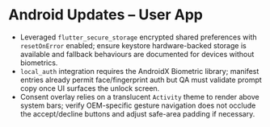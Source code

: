 # Android Updates – User App

- Leveraged `flutter_secure_storage` encrypted shared preferences with `resetOnError` enabled; ensure keystore hardware-backed storage is available and fallback behaviours are documented for devices without biometrics.
- `local_auth` integration requires the AndroidX Biometric library; manifest entries already permit face/fingerprint auth but QA must validate prompt copy once UI surfaces the unlock screen.
- Consent overlay relies on a translucent `Activity` theme to render above system bars; verify OEM-specific gesture navigation does not occlude the accept/decline buttons and adjust safe-area padding if necessary.
